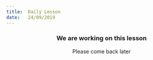 ```yaml
---
title:  Daily Lesson
date:   24/09/2019
---
```


### <center>We are working on this lesson</center>
<center>Please come back later</center>